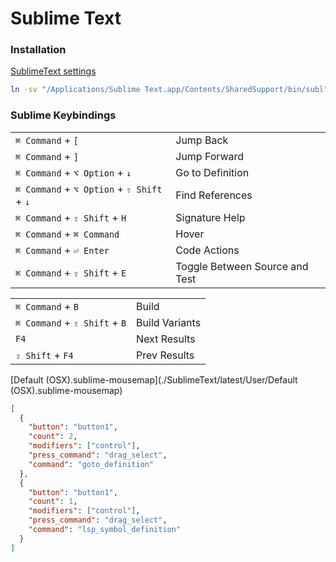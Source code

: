 # Sublime Text

### Installation

[SublimeText settings](https://github.com/ninth-dev/SublimeText)

```sh
ln -sv "/Applications/Sublime Text.app/Contents/SharedSupport/bin/subl" /usr/local/bin/subl
```

### Sublime Keybindings

|                                            |                                |
| ------------------------------------------ | ------------------------------ |
| `⌘ Command` + `[`                          | Jump Back                      |
| `⌘ Command` + `]`                          | Jump Forward                   |
| `⌘ Command` + `⌥ Option` + `↓`             | Go to Definition               |
| `⌘ Command` + `⌥ Option` + `⇧ Shift` + `↓` | Find References                |
| `⌘ Command` + `⇧ Shift` + `H`              | Signature Help                 |
| `⌘ Command` + `⌘ Command`                  | Hover                          |
| `⌘ Command` + `⏎ Enter`                    | Code Actions                   |
| `⌘ Command` + `⇧ Shift` + `E`              | Toggle Between Source and Test |

|                                            |                                |
| ------------------------------------------ | ------------------------------ |
| `⌘ Command` + `B`                          | Build                          |
| `⌘ Command` + `⇧ Shift` + `B`              | Build Variants                 |
| `F4`                                       | Next Results                   |
| `⇧ Shift` + `F4`                           | Prev Results                   |

[Default (OSX).sublime-mousemap](./SublimeText/latest/User/Default (OSX).sublime-mousemap)

```json
[
  {
    "button": "button1",
    "count": 2,
    "modifiers": ["control"],
    "press_command": "drag_select",
    "command": "goto_definition"
  },
  {
    "button": "button1",
    "count": 1,
    "modifiers": ["control"],
    "press_command": "drag_select",
    "command": "lsp_symbol_definition"
  }
]
```
